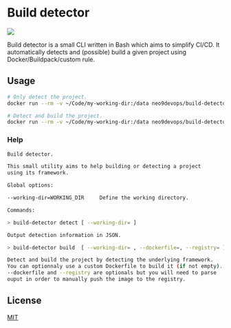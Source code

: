 # Build detector

![](https://banners.beyondco.de/Build%20Detector.png?theme=light&packageManager=&packageName=docker+pull+neo9sas%2Fbuild-detector&pattern=architect&style=style_1&description=Smart+CLI+utility+to+simplify+CI%2FCD+builds&md=1&showWatermark=1&fontSize=100px&images=play)

Build detector is a small CLI written in Bash which aims to simplify CI/CD. It automatically detects and (possible)
build a given project using Docker/Buildpack/custom rule.


## Usage

```bash
# Only detect the project.
docker run --rm -v ~/Code/my-working-dir:/data neo9devops/build-detector build-detector detect --working-dir /data

# Detect and build the project.
docker run --rm -v ~/Code/my-working-dir:/data neo9devops/build-detector build-detector build --working-dir /data --registry $REGISTRY
```

### Help

```bash
Build detector.

This small utility aims to help building or detecting a project
using its framework.

Global options:

--working-dir=WORKING_DIR     Define the working directory.

Commands:

> build-detector detect [ --working-dir= ]

Output detection information in JSON.

> build-detector build  [ --working-dir= , --dockerfile=, --registry= ]

Detect and build the project by detecting the underlying framework.
You can optionnaly use a custom Dockerfile to build it (if not empty).
--dockerfile and --registry are optionals but you will need to parse
ouput in order to manually push the image to the registry.
```

## License
[MIT](https://choosealicense.com/licenses/mit/)
